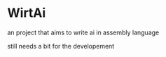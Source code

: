# WirtAi
an project that aims to write ai in assembly language

still needs a bit for the developement
